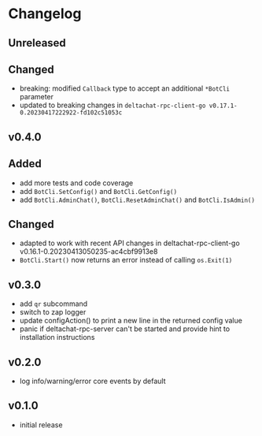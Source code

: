 # Changelog

## Unreleased

## Changed

- breaking: modified `Callback` type to accept an additional `*BotCli` parameter
- updated to breaking changes in `deltachat-rpc-client-go v0.17.1-0.20230417222922-fd102c51053c`

## v0.4.0

## Added

- add more tests and code coverage
- add `BotCli.SetConfig()` and `BotCli.GetConfig()`
- add `BotCli.AdminChat()`, `BotCli.ResetAdminChat()` and `BotCli.IsAdmin()`

## Changed

- adapted to work with recent API changes in deltachat-rpc-client-go v0.16.1-0.20230413050235-ac4cbf9913e8
- `BotCli.Start()` now returns an error instead of calling `os.Exit(1)`

## v0.3.0

- add `qr` subcommand
- switch to zap logger
- update configAction() to print a new line in the returned config value
- panic if deltachat-rpc-server can't be started and provide hint to installation instructions

## v0.2.0

- log info/warning/error core events by default

## v0.1.0

- initial release
